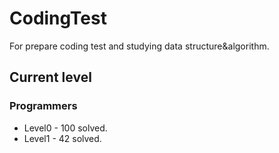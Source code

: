 # CodingTest

For prepare coding test and studying data structure&algorithm.

## Current level

### Programmers

- Level0 - 100 solved.
- Level1 - 42 solved.
